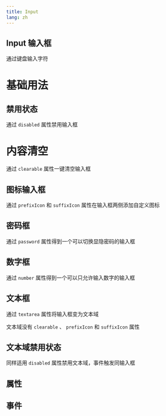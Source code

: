 ```yaml
---
title: Input
lang: zh
---
```


<script setup lang="ts">
  import props from "../../../example/input/description/zh-props.ts";
  import events from "../../../example/input/description/zh-events.ts";
</script>


## Input 输入框

通过键盘输入字符


# 基础用法

<demo src="../../../example/input/base.vue"></demo>


## 禁用状态

通过 ```disabled``` 属性禁用输入框
<demo src="../../../example/input/disabled.vue"></demo>

# 内容清空

通过 ```clearable``` 属性一键清空输入框
<demo src="../../../example/input/clear.vue"></demo>

## 图标输入框

通过 ```prefixIcon``` 和 ```suffixIcon``` 属性在输入框两侧添加自定义图标
<demo src="../../../example/input/icon.vue"></demo>

## 密码框

通过 ```password``` 属性得到一个可以切换显隐密码的输入框

<demo src="../../../example/input/password.vue"></demo>


## 数字框

通过 ```number``` 属性得到一个可以只允许输入数字的输入框

<demo src="../../../example/input/number.vue"></demo>

## 文本框

通过 ```textarea``` 属性将输入框变为文本域

文本域没有 ```clearable``` 、 ```prefixIcon``` 和 ```suffixIcon``` 属性

<demo src="../../../example/input/textarea.vue"></demo>

## 文本域禁用状态

同样适用 ```disabled``` 属性禁用文本域，事件触发同输入框

<demo src="../../../example/input/disabled-textarea.vue"></demo>



## 属性
<table-block type="propsZh" :data="props"></table-block>


## 事件
<table-block type="eventsZh" :data="events"></table-block>

